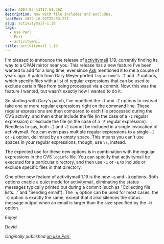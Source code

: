 ```yaml
---
date: 2004-03-11T17:54:26Z
description: Now with file includes and excludes.
lastMod: 2022-10-02T22:39:29Z
slug: activitymail-1.19
tags:
  - use Perl
  - Perl
  - activitymail
title: activitymail 1.19
---
```


I'm pleased to announce the release of [activitymail] 1.19, currently finding
its way to a CPAN mirror near you. This release has a new feature I've been
wanted to add for a long time, ever since [Ask] mentioned it to me a couple of
years ago. A patch from Gary Meyer ported `log_accume`'s `-I` and `-E` options,
which specify files with a list of regular expressions that can be used to
exclude certain files from being processed via a commit. Now, this was the
feature I wanted, but wasn't exactly how I wanted to do it.

So starting with Gary's patch, I've modified the `-I` and `-E` options to
instead take one or more regular expressions right on the command line. These
regular expressions are then compared to each file processed during the CVS
activity, and then either include the file (in the case of a `-I` regular
expression) or exclude the file (in the case of a `-E` regular expression).
Needless to say, both `-I` and `-E` cannot be included in a single invocation of
activitymail. You can even pass multiple regular expressions to a single `-I` or
`-E` option, delimited by an empty space. This means you can't use spaces in
your regular expressions, though; use `\s`, instead.

The expected use for these new options is in combination with the regular
expressions in the CVS `loginfo` file. You can specify that activitymail be
executed for a particular directory, and then use `-I` or `-E` to include or
exclude specific files in that directory.

One other new feature of activitymail 1.19 is the new `-q` and `-Q` options.
Both options enable a quiet mode for activitymail, eliminating the status
messages typically printed out during a commit (such as "Collecting file
lists..." and "Sending email"). The `-q` option can be used for most cases; the
`-Q` option is exactly the same, except that it also silences the status message
output when an email is larger than the size specified by the `-M` option.

Enjoy!

David

*Originally published [on use Perl;]*

  [activitymail]: http://search.cpan.org/dist/activitymail/
  [Ask]: http://www.askbjoernhansen.com/
  [on use Perl;]: https://use-perl.github.io/user/Theory/journal/17859/
    "use.perl.org journal of Theory: “activitymail 1.19”"
